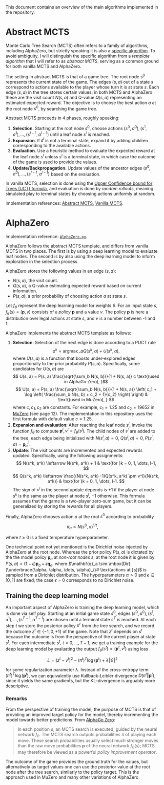 This document contains an overview of the main algorithms implemented in the repository.

# Abstract MCTS

Monte Carlo Tree Search (MCTS) often refers to a family of algorithms, including AlphaZero, but strictly speaking it is also a [specific algorithm](https://en.wikipedia.org/wiki/Monte_Carlo_tree_search). To avoid ambiguity, I will distinguish the specific algorithm from a _template algorithm_ that I will refer to as _abstract MCTS_, serving as a common ground for both vanilla MCTS and AlphaZero.

The setting in abstract MCTS is that of a game tree. The root node $s^0$ represents the current state of the game. The edges $(s, a)$ out of a state $s$ correspond to actions available to the player whose turn it is at state $s$. Each edge $(s, a)$ in the tree stores certain values; in both MCTS and AlphaZero these are the visit count $N(s,a)$ and Q-value $Q(s,a)$ representing an estimated expected reward. The objective is to choose the best action $a$ at the root node $s^0$, by searching the game tree.

Abstract MCTS proceeds in 4 phases, roughly speaking:

1. **Selection**. Starting at the root node $s^0$, choose actions $(s^0, a^0), (s^1, a^1), \dots, (s^{l-1}, a^{l-1})$ until a leaf node $s^l$ is reached.
2. **Expansion**. If $s^l$ is not a terminal state, expand it by adding children corresponding to the available actions.
3. **Evaluation**. Use a heuristic method to evaluate the expected reward at the leaf node $s^l$ unless $s^l$ is a terminal state, in which case the outcome of the game is used to provide the values.
4. **Update/Backpropagation**. Update values of the ancestor edges $(s^0, a^0), \dots , (s^{l-1}, a^{l-1})$ based on the evaluation.

In vanilla MCTS, selection is done using the [Upper Confidence bound for Trees (UCT) formula](https://en.wikipedia.org/wiki/Monte_Carlo_tree_search#Exploration_and_exploitation), and evaluation is done by _random rollouts_, meaning simulated play to terminal states by choosing actions uniformly at random.

Implementation references: [Abstract MCTS](../core/tree_search.py), [Vanilla MCTS](../core/algorithms/MCTS.py).

# AlphaZero

Implementation reference: [`AlphaZero.py`](../core/algorithms/AlphaZero.py).

AlphaZero follows the abstract MCTS template, and differs from vanilla MCTS in two places. The first is by using a deep learning model to evaluate leaf nodes. The second is by also using the deep learning model to inform exploration in the selection process.

AlphaZero stores the following values in an edge $(s,a)$:

- $N(s, a)$, the visit count.
- $Q(s, a)$, a Q-value estimating expected reward based on current information.
- $P(s, a)$, a prior probability of choosing action $a$ at state $s$.

Let $f_\theta$ represent the deep learning model for weights $\theta$. For an input state $s$, $f_\theta (s) = (\mathbf{p}, v)$ consists of a _policy_ $\mathbf{p}$ and a value $v$. The policy $\mathbf{p}$ is here a distribution over legal actions at state $s$, and $v$ is a number between -1 and 1.

AlphaZero implements the abstract MCTS template as follows:

1. **Selection**: Selection of the next edge is done according to a PUCT rule
   $$ a^k = \operatorname{argmax}\_a Q(s^k, a) + U(s^k, a) , $$
   where $U(s, a)$ is a function that boosts under-explored edges proportionally to the prior probability $P(s, a)$. Specifically, some candidates for $U(s, a)$ are
   $$ U(s, a) = P(s, a) \frac{\sqrt{\sum_b N(s, b)}}{1 + N(s, a)} c \text{(used in AlphaGo Zero), }$$
   $$ U(s, a) = P(s, a) \frac{\sqrt{\sum_b N(s, b)}}{1 + N(s, a)} \left( c_1 + \log \left( \frac{\sum_b N(s, b) + c_2 + 1}{c_2} \right) \right) & \text{(used in MuZero), } $$
   where $c, c_1, c_2$ are constants. For example, $c_1 = 1.25$ and $c_2 = 19652$ in [MuZero](https://arxiv.org/abs/1911.08265) (see page 12). The implementation in this repository uses the first formula with default value $c=1.25$.
2. **Expansion and evaluation**: After reaching the leaf node $s^l$, invoke the function $f_\theta$ to compute $\mathbf{p}^l, v^l = f_\theta(s^l)$. The child nodes of $s^l$ are added to the tree, each edge being initialized with $N(s^l, a) = 0$, $Q(s^l, a) = 0$, $P(s^l, a) = \mathbf{p}^l_a$.
3. **Update**: The visit counts are incremented and expected rewards updated. Specifically, using the following assignments:
   $$ N(s^k, a^k) \leftarrow N(s^k, a^k) + 1 & \text{for }k = 0, 1, \dots, l-1, $$
   $$ Q(s^k, a^k) \leftarrow \frac{(N(s^k, a^k) -1)Q(s^k, a^k) \pm v^l}{N(s^k, a^k)} & \text{for }k = 0, 1, \dots, l-1. $$
   The sign of $v^l$ in the second update depends is $+1$ if the player at node $s^k$ is the same as the player at node $s^l$, $-1$ otherwise. This formula assumes that the game is a two-player zero-sum game, but it can be generalized by storing the rewards for all players.

Finally, AlphaZero chooses action $a$ at the root $s^0$ according to probability

$$ \pi_a \propto N(s^0, a)^{1/t} , $$

where $t \geq 0$ is a fixed temperature hyperparameter.

One technical point not yet mentioned is the Dirichlet noise injected by AlphaZero at the root node. Whereas the prior policy $P(s, a)$ is dictated by the the model policy $\mathbf{p}_a$ at _non-root nodes_ $s$, at the root node it is given by $P(s, a) = (1 - \epsilon) \mathbf{p}_a + \epsilon \mathbf{q}_a$, where $\mathbf{q}_a \sim \mbox{Dir}(\underbrace{\alpha, \alpha, \dots, \alpha}_{\# \text{actions at }s})$ is sampled from a Dirichlet distribution. The hyperparameters $\alpha > 0$ and $\epsilon \in [0, 1]$ are fixed; the case $\epsilon = 0$ corresponds to no Dirichlet noise.

## Training the deep learning model

An important aspect of AlphaZero is training the deep learning model, which is done via self play. Starting at an initial game state $s^0$, edges $(s^0, a^0), (s^1, a^1), \dots, (s^{T-1}, a^{T-1})$ are chosen until a terminal state $s^T$ is reached. At each step $t$ we store the posterior policy $\pi^t$ from the tree search, and we record the outcome $z^t \in\lbrace -1, 0, +1 \rbrace$ of the game. Note that $z^t$ depends on $s^t$ because the outcome is from the perspective of the current player at state $s^t$. For each intermediate $s^t$, $t = 0, \dots, T-1$, we get a training example for the deep learning model by evaluating the output $f_\theta(s^t) = (\mathbf{p}^t, v^t)$ using loss

$$ L = (z^t - v^t)^2 - (\pi^t)^T \log (\mathbf{p}^t) + \lambda \Vert \theta \Vert^2 $$

for some regularization parameter $\lambda$. Instead of the cross-entropy term $(\pi^t)^T \log (\mathbf{p}^t)$, we can equivalently use Kullback-Leibler divergence $D(\pi^t \Vert \mathbf{p}^t)$, since it yields the same gradients, but the KL-divergence is arguably more descriptive.

### Remarks

From the perspective of training the model, the purpose of MCTS is that of providing an improved target policy for the model, thereby incrementing the model towards better predictions. From [AlphaGo Zero](https://www.nature.com/articles/nature24270):

> In each position $s$, an MCTS search is executed, guided by the neural network $f_\theta$. The MCTS search outputs probabilities $\pi$ of playing each move. These search probabilities usually select much stronger moves than the raw move probabilities $\mathbf{p}$ of the neural network $f_\theta(s)$; MCTS may therefore be viewed as a powerful _policy improvement operator_.

The outcome of the game provides the ground truth for the values, but alternatively as target values one can use the posterior value at the root node after the tree search, similarly to the policy target. This is the approach used in MuZero and many other variations of AlphaZero.
